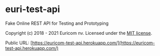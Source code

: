 # euri-test-api

Fake Online REST API for Testing and Prototyping

Copyright (c) 2018 - 2021 Euricom nv. Licensed under the [MIT license](https://opensource.org/licenses/MIT).

Public URL:
[https://euricom-test-api.herokuapp.com/](https://euricom-test-api.herokuapp.com/)
